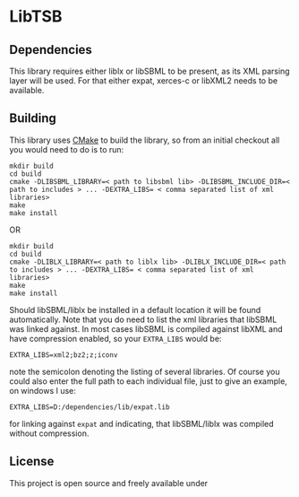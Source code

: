 # LibTSB

## Dependencies
This library requires either liblx or libSBML to be present, as its XML parsing layer will be used. For that either expat, xerces-c or libXML2 needs to be available. 

## Building 
This library uses [CMake](http://cmake.org) to build the library, so from an initial checkout all you would need to do is to run: 


    mkdir build  
    cd build
    cmake -DLIBSBML_LIBRARY=< path to libsbml lib> -DLIBSBML_INCLUDE_DIR=< path to includes > ... -DEXTRA_LIBS= < comma separated list of xml libraries> 
    make  
    make install
    
OR


    mkdir build  
    cd build
    cmake -DLIBLX_LIBRARY=< path to liblx lib> -DLIBLX_INCLUDE_DIR=< path to includes > ... -DEXTRA_LIBS= < comma separated list of xml libraries> 
    make  
    make install
    


Should libSBML/liblx be installed in a default location it will be found automatically. Note that you do need to list the xml libraries that libSBML was linked against. In most cases libSBML is compiled against libXML and have compression enabled, so your `EXTRA_LIBS` would be:

	EXTRA_LIBS=xml2;bz2;z;iconv

note the semicolon denoting the listing of several libraries. Of course you could also enter the full path to each individual file, just to give an example, on windows I use: 

	EXTRA_LIBS=D:/dependencies/lib/expat.lib

for linking against `expat` and indicating, that libSBML/liblx was compiled without compression.

## License 
This project is open source and freely available under 